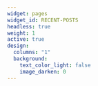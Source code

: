 ```yaml
---
widget: pages
widget_id: RECENT-POSTS
headless: true
weight: 1
active: true
design:
  columns: "1"
  background:
    text_color_light: false
    image_darken: 0
---
```

